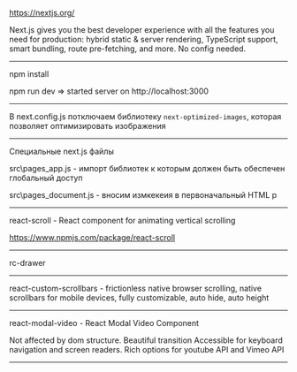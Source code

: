 https://nextjs.org/

Next.js gives you the best developer experience with all the features you need for production: hybrid static & server rendering, TypeScript support, smart bundling, route pre-fetching, and more. No config needed.

---

npm install

npm run dev => started server on http://localhost:3000

---

В next.config.js потключаем библиотеку `next-optimized-images`, которая позволяет оптимизировать изображения

---

Специальные next.js файлы

src\pages_app.js - импорт библиотек к которым должен быть обеспечен глобальный доступ

src\pages_document.js - вносим измкекеия в первоначальный HTML р

---

react-scroll - React component for animating vertical scrolling

https://www.npmjs.com/package/react-scroll

---

rc-drawer

---

react-custom-scrollbars - frictionless native browser scrolling, native scrollbars for mobile devices, fully customizable, auto hide, auto height

---

react-modal-video - React Modal Video Component

Not affected by dom structure.
Beautiful transition
Accessible for keyboard navigation and screen readers.
Rich options for youtube API and Vimeo API

---
